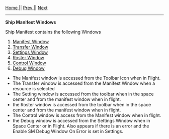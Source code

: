 [Home ](https://github.com/PapaJoesSoup/ShipManifest/wiki)|| [Prev ](https://github.com/PapaJoesSoup/ShipManifest/wiki/1.0---Accessing-Ship-Manifest)|| [Next](https://github.com/PapaJoesSoup/ShipManifest/wiki/1.2---Manifest-Window)
***
**Ship Manifest Windows**

Ship Manifest contains the following Windows

1. [Manifest Window](https://github.com/PapaJoesSoup/ShipManifest/wiki/1.2---Manifest-Window)
2. [Transfer Window](https://github.com/PapaJoesSoup/ShipManifest/wiki/1.3---Transfer-Window)
3. [Settings Window](https://github.com/PapaJoesSoup/ShipManifest/wiki/1.4---Settings-Window)
4. [Roster Window](https://github.com/PapaJoesSoup/ShipManifest/wiki/1.5---Roster-Window)
5. [Control Window](https://github.com/PapaJoesSoup/ShipManifest/wiki/1.6-Control-Window)
6. [Debug Window](https://github.com/PapaJoesSoup/ShipManifest/wiki/1.7-Debug-Window)


- The Manifest window is accessed from the Toolbar Icon when in Flight.
- The Transfer window is accessed from the Manifest Window when a resource is selected
- The Setting window is accessed from the toolbar when in the space center and from the manifest window when in flight.
- the Roster window is accessed from the toolbar when in the space center and from the manifest window when in flight.
- The Control window is access from the Manifest window when in flight.
- the Debug window is accessed from the Settings Window when in Space Center or in Flight.  Also appears if there is an error and the Enable SM Debug Window On Error is set in Settings.